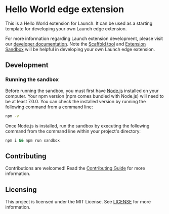 # Hello World edge extension

This is a Hello World extension for Launch. It can be used as a starting template for developing your own Launch edge extension.

For more information regarding Launch extension development, please visit our [developer documentation](https://developer.adobelaunch.com/extensions/). Note the [Scaffold tool](https://www.npmjs.com/package/@adobe/reactor-scaffold) and [Extension Sandbox](https://www.npmjs.com/package/@adobe/reactor-sandbox) will be helpful in developing your own Launch edge extension.

## Development

### Running the sandbox

Before running the sandbox, you must first have [Node.js](https://nodejs.org/en/) installed on your computer. Your npm version (npm comes bundled with Node.js) will need to be at least 7.0.0. You can check the installed version by running the following command from a command line:

```bash
npm -v
```

Once Node.js is installed, run the sandbox by executing the following command from the command line within your project's directory:

```bash
npm i && npm run sandbox
```

## Contributing

Contributions are welcomed! Read the [Contributing Guide](CONTRIBUTING.md) for more information.

## Licensing

This project is licensed under the MIT License. See [LICENSE](LICENSE) for more information.
